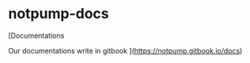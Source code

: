 # notpump-docs
[Documentations

Our documentations write in gitbook
](https://notpump.gitbook.io/docs)
